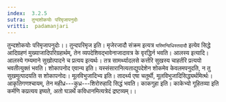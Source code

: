 ```yaml
---
index:  3.2.5
sutra:  तुन्दशोकयोः परिमृजापनुदोः
vritti:  padamanjari
---
```


तुन्दशोकयोः परिमृजापनुदोः।। तुन्दपरिमृज इति। मृजेरजादौ संक्रम इत्यत्र `यस्मिन्विधिस्तदादौ` इत्येव सिद्धे आदिग्रहणं मुख्याजादिपरिग्रहार्थम्, तेन व्यपदेशिवद्भावेनाजादावत्र के वृरद्धिर्न भवति।
आलस्य इत्यादि। आलस्ये गम्यमाने सुखोत्पादने च प्रत्यय इत्यर्थः। तत्र सामर्थ्यादलसे कर्त्तरि सुखस्य चाहर्तरि प्रत्ययो भवतीत्युक्तं भवति। शोकापनोद एवान्य इति। यस्संसारानित्यताद्युपदेशेन शोकमेव केवलमपनुदति, न तु सुखमुत्पादयति स शोकापनोदः। मूलविभुजादिभ्य इति। तादर्थ्य एषा चतुर्थी, मूलविभुजादिसिद्ध्यर्थमिर्त्थः। आकृतिगणश्चायम्, तेन महीध्र---कुध्र---शिरोरुहादि सिद्धं भवति। काकगुहा इति। काकेभ्यो गूहितव्या इति कर्मणि कप्रत्यय इष्यते, अतो घञर्थे कविधानमित्यत्रेदं द्रष्टव्यम्।।
